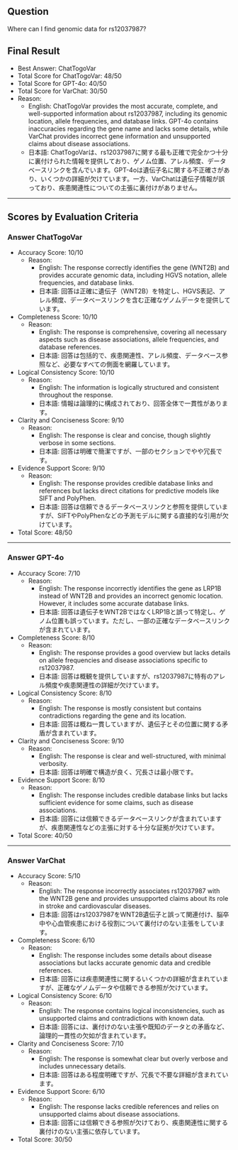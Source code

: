 ## Question

Where can I find genomic data for rs12037987?

## Final Result

- Best Answer: ChatTogoVar
- Total Score for ChatTogoVar: 48/50
- Total Score for GPT-4o: 40/50
- Total Score for VarChat: 30/50
- Reason:
  - English: ChatTogoVar provides the most accurate, complete, and well-supported information about rs12037987, including its genomic location, allele frequencies, and database links. GPT-4o contains inaccuracies regarding the gene name and lacks some details, while VarChat provides incorrect gene information and unsupported claims about disease associations.
  - 日本語: ChatTogoVarは、rs12037987に関する最も正確で完全かつ十分に裏付けられた情報を提供しており、ゲノム位置、アレル頻度、データベースリンクを含んでいます。GPT-4oは遺伝子名に関する不正確さがあり、いくつかの詳細が欠けています。一方、VarChatは遺伝子情報が誤っており、疾患関連性についての主張に裏付けがありません。

---

## Scores by Evaluation Criteria

### Answer ChatTogoVar
- Accuracy Score: 10/10
  - Reason: 
    - English: The response correctly identifies the gene (WNT2B) and provides accurate genomic data, including HGVS notation, allele frequencies, and database links.
    - 日本語: 回答は正確に遺伝子（WNT2B）を特定し、HGVS表記、アレル頻度、データベースリンクを含む正確なゲノムデータを提供しています。
- Completeness Score: 10/10
  - Reason: 
    - English: The response is comprehensive, covering all necessary aspects such as disease associations, allele frequencies, and database references.
    - 日本語: 回答は包括的で、疾患関連性、アレル頻度、データベース参照など、必要なすべての側面を網羅しています。
- Logical Consistency Score: 10/10
  - Reason: 
    - English: The information is logically structured and consistent throughout the response.
    - 日本語: 情報は論理的に構成されており、回答全体で一貫性があります。
- Clarity and Conciseness Score: 9/10
  - Reason: 
    - English: The response is clear and concise, though slightly verbose in some sections.
    - 日本語: 回答は明確で簡潔ですが、一部のセクションでやや冗長です。
- Evidence Support Score: 9/10
  - Reason: 
    - English: The response provides credible database links and references but lacks direct citations for predictive models like SIFT and PolyPhen.
    - 日本語: 回答は信頼できるデータベースリンクと参照を提供していますが、SIFTやPolyPhenなどの予測モデルに関する直接的な引用が欠けています。
- Total Score: 48/50

---

### Answer GPT-4o
- Accuracy Score: 7/10
  - Reason: 
    - English: The response incorrectly identifies the gene as LRP1B instead of WNT2B and provides an incorrect genomic location. However, it includes some accurate database links.
    - 日本語: 回答は遺伝子をWNT2BではなくLRP1Bと誤って特定し、ゲノム位置も誤っています。ただし、一部の正確なデータベースリンクが含まれています。
- Completeness Score: 8/10
  - Reason: 
    - English: The response provides a good overview but lacks details on allele frequencies and disease associations specific to rs12037987.
    - 日本語: 回答は概観を提供していますが、rs12037987に特有のアレル頻度や疾患関連性の詳細が欠けています。
- Logical Consistency Score: 8/10
  - Reason: 
    - English: The response is mostly consistent but contains contradictions regarding the gene and its location.
    - 日本語: 回答は概ね一貫していますが、遺伝子とその位置に関する矛盾が含まれています。
- Clarity and Conciseness Score: 9/10
  - Reason: 
    - English: The response is clear and well-structured, with minimal verbosity.
    - 日本語: 回答は明確で構造が良く、冗長さは最小限です。
- Evidence Support Score: 8/10
  - Reason: 
    - English: The response includes credible database links but lacks sufficient evidence for some claims, such as disease associations.
    - 日本語: 回答には信頼できるデータベースリンクが含まれていますが、疾患関連性などの主張に対する十分な証拠が欠けています。
- Total Score: 40/50

---

### Answer VarChat
- Accuracy Score: 5/10
  - Reason: 
    - English: The response incorrectly associates rs12037987 with the WNT2B gene and provides unsupported claims about its role in stroke and cardiovascular diseases.
    - 日本語: 回答はrs12037987をWNT2B遺伝子と誤って関連付け、脳卒中や心血管疾患における役割について裏付けのない主張をしています。
- Completeness Score: 6/10
  - Reason: 
    - English: The response includes some details about disease associations but lacks accurate genomic data and credible references.
    - 日本語: 回答には疾患関連性に関するいくつかの詳細が含まれていますが、正確なゲノムデータや信頼できる参照が欠けています。
- Logical Consistency Score: 6/10
  - Reason: 
    - English: The response contains logical inconsistencies, such as unsupported claims and contradictions with known data.
    - 日本語: 回答には、裏付けのない主張や既知のデータとの矛盾など、論理的一貫性の欠如が含まれています。
- Clarity and Conciseness Score: 7/10
  - Reason: 
    - English: The response is somewhat clear but overly verbose and includes unnecessary details.
    - 日本語: 回答はある程度明確ですが、冗長で不要な詳細が含まれています。
- Evidence Support Score: 6/10
  - Reason: 
    - English: The response lacks credible references and relies on unsupported claims about disease associations.
    - 日本語: 回答には信頼できる参照が欠けており、疾患関連性に関する裏付けのない主張に依存しています。
- Total Score: 30/50